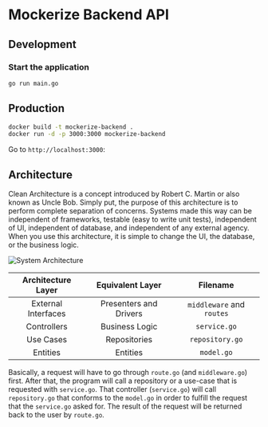 # Mockerize Backend API

## Development

### Start the application

```bash
go run main.go
```


## Production

```bash
docker build -t mockerize-backend .
docker run -d -p 3000:3000 mockerize-backend
```

Go to `http://localhost:3000`:



## Architecture
Clean Architecture is a concept introduced by 
Robert C. Martin or also known as Uncle Bob. Simply put, the purpose of this architecture is to perform complete separation of concerns. Systems made this way can be independent of frameworks, testable (easy to write unit tests), independent of UI, independent of database, and independent of any external agency. When you use this architecture, it is simple to change the UI, the database, or the business logic.

<img alt="System Architecture" src="https://raw.githubusercontent.com/gofiber/recipes/master/docker-mariadb-clean-arch/assets/CleanArchitecture.jpg"/>

| Architecture Layer  |    Equivalent Layer    |             Filename             |
| :-----------------: | :--------------------: | :------------------------------: |
| External Interfaces | Presenters and Drivers | `middleware` and `routes` |
|     Controllers     |     Business Logic     |           `service.go`           |
|      Use Cases      |      Repositories      |         `repository.go`          |
|      Entities       |        Entities        |           `model.go`            |

Basically, a request will have to go through `route.go` (and `middleware.go`) first. After that, the program will call a repository or a use-case that is requested with `service.go`. That controller (`service.go`) will call `repository.go` that conforms to the `model.go` in order to fulfill the request that the `service.go` asked for. The result of the request will be returned back to the user by `route.go`.
